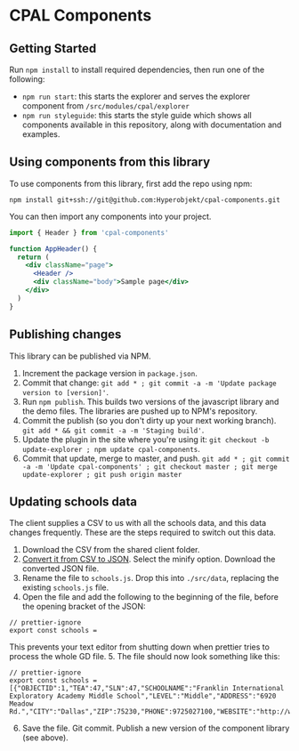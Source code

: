 # CPAL Components

## Getting Started

Run `npm install` to install required dependencies, then run
one of the following:

- `npm run start`: this starts the explorer and serves the
  explorer component from `/src/modules/cpal/explorer`
- `npm run styleguide`: this starts the style guide which
  shows all components available in this repository, along
  with documentation and examples.

## Using components from this library

To use components from this library, first add the repo
using npm:

```
npm install git+ssh://git@github.com:Hyperobjekt/cpal-components.git
```

You can then import any components into your project.

```jsx
import { Header } from 'cpal-components'

function AppHeader() {
  return (
    <div className="page">
      <Header />
      <div className="body">Sample page</div>
    </div>
  )
}
```

## Publishing changes

This library can be published via NPM. 

1. Increment the package version in `package.json`. 
2. Commit that change: `git add * ; git commit -a -m 'Update package version to [version]'`.
2. Run `npm publish`. This builds two versions of the javascript library and the demo files. The libraries are pushed up to NPM's repository.
3. Commit the publish (so you don't dirty up your next working branch). `git add * && git commit -a -m 'Staging build'`.
4. Update the plugin in the site where you're using it: `git checkout -b update-explorer ; npm update cpal-components`.
5. Commit that update, merge to master, and push. `git add * ; git commit -a -m 'Update cpal-components' ; git checkout master ; git merge update-explorer ; git push origin master`

## Updating schools data

The client supplies a CSV to us with all the schools data, and this data changes frequently. These are the steps required to switch out this data.

1. Download the CSV from the shared client folder.
2. [Convert it from CSV to JSON](https://csvjson.com/csv2json). Select the minify option. Download the converted JSON file.
3. Rename the file to `schools.js`. Drop this into `./src/data`, replacing the existing `schools.js` file.
4. Open the file and add the following to the beginning of the file, before the opening bracket of the JSON: 
```
// prettier-ignore
export const schools = 
```
This prevents your text editor from shutting down when prettier tries to process the whole GD file. 
5. The file should now look something like this: 
```
// prettier-ignore
export const schools = [{"OBJECTID":1,"TEA":47,"SLN":47,"SCHOOLNAME":"Franklin International Exploratory Academy Middle School","LEVEL":"Middle","ADDRESS":"6920 Meadow Rd.","CITY":"Dallas","ZIP":75230,"PHONE":9725027100,"WEBSITE":"http://www.dallasisd.org/franklin","POINT_X":....
```
6. Save the file. Git commit. Publish a new version of the component library (see above).
